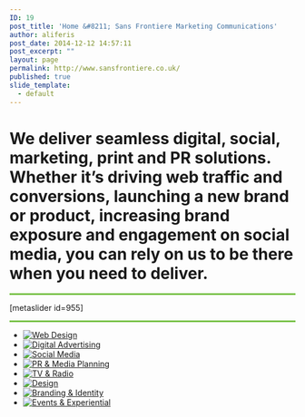 ```yaml
---
ID: 19
post_title: 'Home &#8211; Sans Frontiere Marketing Communications'
author: aliferis
post_date: 2014-12-12 14:57:11
post_excerpt: ""
layout: page
permalink: http://www.sansfrontiere.co.uk/
published: true
slide_template:
  - default
---
```

<div class="most">
<h1 class="tp-hp-intro lighter">We deliver seamless digital, social, marketing, print and PR solutions. Whether it’s driving web traffic and conversions, launching a new brand or product, increasing brand exposure and engagement on social media, you can rely on us to be there when you need to deliver.</h1>

<hr style="height: 3px; border: none; color: #75c044; background-color: #75c044;" />

[metaslider id=955]

<hr style="height: 3px; border: none; color: #75c044; background-color: #75c044;" />
</div>
<ul class="thumbs">
<li id="webdev"><a href="services/web-design/"><img class="size-full wp-image-35" title="Web Design" src="/wp-content/uploads/2014/12/webdev1over.jpg" alt="Web Design" /></a></li>
<li id="digiads"><a href="services/digital-advertising/"><img class="size-full wp-image-35" title="Digital Advertising" src="/wp-content/uploads/2014/12/digiads1over.jpg" alt="Digital Advertising" /></a></li>
<li id="social"><a href="services/social-media/"><img class="size-full wp-image-33" title="Social Media" src="/wp-content/uploads/2014/12/social1over.jpg" alt="Social Media" /></a></li>
<li id="pr"><a href="services/pr-media-planning/"><img class="size-full wp-image-31" title="PR &amp; Media Planning" src="/wp-content/uploads/2014/12/pr1over.jpg" alt="PR &amp; Media Planning" /></a></li>
<li id="tvradio"><a href="services/tv-video-radio-production/"><img class="size-full wp-image-29" title="TV &amp; Radio" src="/wp-content/uploads/2014/12/tvradio1over.jpg" alt="TV &amp; Radio" /></a></li>
<li id="creative"><a href="services/design/"><img class="size-full wp-image-27" title="Design" src="/wp-content/uploads/2014/12/creative1over.jpg" alt="Design" /></a></li>
<li id="branding"><a href="services/branding-identity/"><img class="size-full wp-image-25" title="Branding &amp; Identity" src="/wp-content/uploads/2014/12/branding1over.jpg" alt="Branding &amp; Identity" /></a></li>
<li id="events"><a href="services/events-experiential/"><img class="size-full wp-image-23" title="Events &amp; Experiential" src="/wp-content/uploads/2014/12/events1over.jpg" alt="Events &amp; Experiential" /></a></li>
</ul>